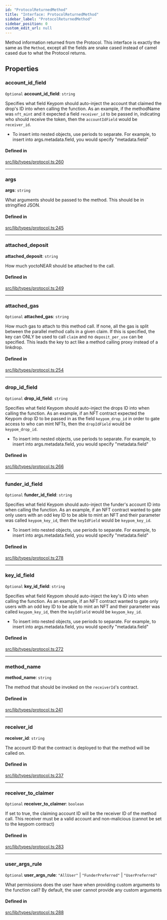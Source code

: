 ```yaml
---
id: "ProtocolReturnedMethod"
title: "Interface: ProtocolReturnedMethod"
sidebar_label: "ProtocolReturnedMethod"
sidebar_position: 0
custom_edit_url: null
---
```


Method information returned from the Protocol. This interface is exactly the same as the `Method`, except all the fields are
snake cased instead of camel cased due to what the Protocol returns.

## Properties

### account\_id\_field

 `Optional` **account\_id\_field**: `string`

Specifies what field Keypom should auto-inject the account that claimed the drop's ID into when calling the function.
As an example, if the methodName was `nft_mint` and it expected a field `receiver_id` to be passed in, indicating who should receive the token, then the `accountIdField` would be `receiver_id`.
   * To insert into nested objects, use periods to separate. For example, to insert into args.metadata.field, you would specify "metadata.field"

#### Defined in

[src/lib/types/protocol.ts:260](https://github.com/keypom/keypom-js/blob/9d8244ce/src/lib/types/protocol.ts#L260)

___

### args

 **args**: `string`

What arguments should be passed to the method. This should be in stringified JSON.

#### Defined in

[src/lib/types/protocol.ts:245](https://github.com/keypom/keypom-js/blob/9d8244ce/src/lib/types/protocol.ts#L245)

___

### attached\_deposit

 **attached\_deposit**: `string`

How much yoctoNEAR should be attached to the call.

#### Defined in

[src/lib/types/protocol.ts:249](https://github.com/keypom/keypom-js/blob/9d8244ce/src/lib/types/protocol.ts#L249)

___

### attached\_gas

 `Optional` **attached\_gas**: `string`

How much gas to attach to this method call. If none, all the gas is split between the parallel method calls in a given claim.
If this is specified, the key can ONLY be used to call `claim` and no `deposit_per_use` can be specified. This leads the key to act like a method calling proxy instead of a linkdrop.

#### Defined in

[src/lib/types/protocol.ts:254](https://github.com/keypom/keypom-js/blob/9d8244ce/src/lib/types/protocol.ts#L254)

___

### drop\_id\_field

 `Optional` **drop\_id\_field**: `string`

Specifies what field Keypom should auto-inject the drops ID into when calling the function.
As an example, if an NFT contract expected the Keypom drop ID to be passed in as the field `keypom_drop_id` in order to gate access to who can mint NFTs, then the `dropIdField` would be `keypom_drop_id`.
   * To insert into nested objects, use periods to separate. For example, to insert into args.metadata.field, you would specify "metadata.field"

#### Defined in

[src/lib/types/protocol.ts:266](https://github.com/keypom/keypom-js/blob/9d8244ce/src/lib/types/protocol.ts#L266)

___

### funder\_id\_field

 `Optional` **funder\_id\_field**: `string`

Specifies what field Keypom should auto-inject the funder's account ID into when calling the function.
As an example, if an NFT contract wanted to gate only users with an odd key ID to be able to mint an NFT and their parameter was called `keypom_key_id`, then the `keyIdField` would be `keypom_key_id`.
   * To insert into nested objects, use periods to separate. For example, to insert into args.metadata.field, you would specify "metadata.field"

#### Defined in

[src/lib/types/protocol.ts:278](https://github.com/keypom/keypom-js/blob/9d8244ce/src/lib/types/protocol.ts#L278)

___

### key\_id\_field

 `Optional` **key\_id\_field**: `string`

Specifies what field Keypom should auto-inject the key's ID into when calling the function.
As an example, if an NFT contract wanted to gate only users with an odd key ID to be able to mint an NFT and their parameter was called `keypom_key_id`, then the `keyIdField` would be `keypom_key_id`.
   * To insert into nested objects, use periods to separate. For example, to insert into args.metadata.field, you would specify "metadata.field"

#### Defined in

[src/lib/types/protocol.ts:272](https://github.com/keypom/keypom-js/blob/9d8244ce/src/lib/types/protocol.ts#L272)

___

### method\_name

 **method\_name**: `string`

The method that should be invoked on the `receiverId`'s contract.

#### Defined in

[src/lib/types/protocol.ts:241](https://github.com/keypom/keypom-js/blob/9d8244ce/src/lib/types/protocol.ts#L241)

___

### receiver\_id

 **receiver\_id**: `string`

The account ID that the contract is deployed to that the method will be called on.

#### Defined in

[src/lib/types/protocol.ts:237](https://github.com/keypom/keypom-js/blob/9d8244ce/src/lib/types/protocol.ts#L237)

___

### receiver\_to\_claimer

 `Optional` **receiver\_to\_claimer**: `boolean`

If set to true, the claiming account ID will be the receiver ID of the method call.
This receiver must be a valid account and non-malicious (cannot be set to the keypom contract)

#### Defined in

[src/lib/types/protocol.ts:283](https://github.com/keypom/keypom-js/blob/9d8244ce/src/lib/types/protocol.ts#L283)

___

### user\_args\_rule

 `Optional` **user\_args\_rule**: ``"AllUser"`` \| ``"FunderPreferred"`` \| ``"UserPreferred"``

What permissions does the user have when providing custom arguments to the function call?
By default, the user cannot provide any custom arguments

#### Defined in

[src/lib/types/protocol.ts:288](https://github.com/keypom/keypom-js/blob/9d8244ce/src/lib/types/protocol.ts#L288)
